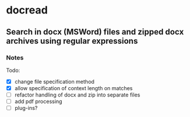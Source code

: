 # docread

## Search in docx (MSWord) files and zipped docx archives using regular expressions

### Notes

Todo:

- [x] change file specification method
- [x] allow specification of context length on matches
- [ ] refactor handling of docx and zip into separate files
- [ ] add pdf processing
- [ ] plug-ins?
